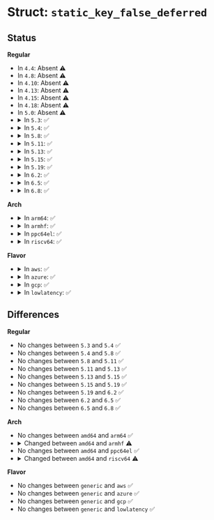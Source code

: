# Struct: <code>static_key_false_deferred</code>

## Status
<b>Regular</b>
<ul>
<li>
In <code>4.4</code>: Absent ⚠️
</li>
<li>
In <code>4.8</code>: Absent ⚠️
</li>
<li>
In <code>4.10</code>: Absent ⚠️
</li>
<li>
In <code>4.13</code>: Absent ⚠️
</li>
<li>
In <code>4.15</code>: Absent ⚠️
</li>
<li>
In <code>4.18</code>: Absent ⚠️
</li>
<li>
In <code>5.0</code>: Absent ⚠️
</li>
<li>
<details>
<summary>In <code>5.3</code>: ✅</summary>

```c
struct static_key_false_deferred {
    struct static_key_false key;
    long unsigned int timeout;
    struct delayed_work work;
};
```
</details>
</li>
<li>
<details>
<summary>In <code>5.4</code>: ✅</summary>

```c
struct static_key_false_deferred {
    struct static_key_false key;
    long unsigned int timeout;
    struct delayed_work work;
};
```
</details>
</li>
<li>
<details>
<summary>In <code>5.8</code>: ✅</summary>

```c
struct static_key_false_deferred {
    struct static_key_false key;
    long unsigned int timeout;
    struct delayed_work work;
};
```
</details>
</li>
<li>
<details>
<summary>In <code>5.11</code>: ✅</summary>

```c
struct static_key_false_deferred {
    struct static_key_false key;
    long unsigned int timeout;
    struct delayed_work work;
};
```
</details>
</li>
<li>
<details>
<summary>In <code>5.13</code>: ✅</summary>

```c
struct static_key_false_deferred {
    struct static_key_false key;
    long unsigned int timeout;
    struct delayed_work work;
};
```
</details>
</li>
<li>
<details>
<summary>In <code>5.15</code>: ✅</summary>

```c
struct static_key_false_deferred {
    struct static_key_false key;
    long unsigned int timeout;
    struct delayed_work work;
};
```
</details>
</li>
<li>
<details>
<summary>In <code>5.19</code>: ✅</summary>

```c
struct static_key_false_deferred {
    struct static_key_false key;
    long unsigned int timeout;
    struct delayed_work work;
};
```
</details>
</li>
<li>
<details>
<summary>In <code>6.2</code>: ✅</summary>

```c
struct static_key_false_deferred {
    struct static_key_false key;
    long unsigned int timeout;
    struct delayed_work work;
};
```
</details>
</li>
<li>
<details>
<summary>In <code>6.5</code>: ✅</summary>

```c
struct static_key_false_deferred {
    struct static_key_false key;
    long unsigned int timeout;
    struct delayed_work work;
};
```
</details>
</li>
<li>
<details>
<summary>In <code>6.8</code>: ✅</summary>

```c
struct static_key_false_deferred {
    struct static_key_false key;
    long unsigned int timeout;
    struct delayed_work work;
};
```
</details>
</li>
</ul>
<b>Arch</b>
<ul>
<li>
<details>
<summary>In <code>arm64</code>: ✅</summary>

```c
struct static_key_false_deferred {
    struct static_key_false key;
    long unsigned int timeout;
    struct delayed_work work;
};
```
</details>
</li>
<li>
<details>
<summary>In <code>armhf</code>: ✅</summary>

```c
struct static_key_false_deferred {
    struct static_key_false key;
};
```
</details>
</li>
<li>
<details>
<summary>In <code>ppc64el</code>: ✅</summary>

```c
struct static_key_false_deferred {
    struct static_key_false key;
    long unsigned int timeout;
    struct delayed_work work;
};
```
</details>
</li>
<li>
<details>
<summary>In <code>riscv64</code>: ✅</summary>

```c
struct static_key_false_deferred {
    struct static_key_false key;
};
```
</details>
</li>
</ul>
<b>Flavor</b>
<ul>
<li>
<details>
<summary>In <code>aws</code>: ✅</summary>

```c
struct static_key_false_deferred {
    struct static_key_false key;
    long unsigned int timeout;
    struct delayed_work work;
};
```
</details>
</li>
<li>
<details>
<summary>In <code>azure</code>: ✅</summary>

```c
struct static_key_false_deferred {
    struct static_key_false key;
    long unsigned int timeout;
    struct delayed_work work;
};
```
</details>
</li>
<li>
<details>
<summary>In <code>gcp</code>: ✅</summary>

```c
struct static_key_false_deferred {
    struct static_key_false key;
    long unsigned int timeout;
    struct delayed_work work;
};
```
</details>
</li>
<li>
<details>
<summary>In <code>lowlatency</code>: ✅</summary>

```c
struct static_key_false_deferred {
    struct static_key_false key;
    long unsigned int timeout;
    struct delayed_work work;
};
```
</details>
</li>
</ul>

## Differences
<b>Regular</b>
<ul>
<li>
No changes between <code>5.3</code> and <code>5.4</code> ✅
</li>
<li>
No changes between <code>5.4</code> and <code>5.8</code> ✅
</li>
<li>
No changes between <code>5.8</code> and <code>5.11</code> ✅
</li>
<li>
No changes between <code>5.11</code> and <code>5.13</code> ✅
</li>
<li>
No changes between <code>5.13</code> and <code>5.15</code> ✅
</li>
<li>
No changes between <code>5.15</code> and <code>5.19</code> ✅
</li>
<li>
No changes between <code>5.19</code> and <code>6.2</code> ✅
</li>
<li>
No changes between <code>6.2</code> and <code>6.5</code> ✅
</li>
<li>
No changes between <code>6.5</code> and <code>6.8</code> ✅
</li>
</ul>
<b>Arch</b>
<ul>
<li>
No changes between <code>amd64</code> and <code>arm64</code> ✅
</li>
<li>
<details>
<summary>Changed between <code>amd64</code> and <code>armhf</code> ⚠️</summary>
<ul>
<li>
<b>Field removed. </b>
<code>long unsigned int timeout</code>
</li>
<li>
<b>Field removed. </b>
<code>struct delayed_work work</code>
</li>
</ul>
</details>
</li>
<li>
No changes between <code>amd64</code> and <code>ppc64el</code> ✅
</li>
<li>
<details>
<summary>Changed between <code>amd64</code> and <code>riscv64</code> ⚠️</summary>
<ul>
<li>
<b>Field removed. </b>
<code>long unsigned int timeout</code>
</li>
<li>
<b>Field removed. </b>
<code>struct delayed_work work</code>
</li>
</ul>
</details>
</li>
</ul>
<b>Flavor</b>
<ul>
<li>
No changes between <code>generic</code> and <code>aws</code> ✅
</li>
<li>
No changes between <code>generic</code> and <code>azure</code> ✅
</li>
<li>
No changes between <code>generic</code> and <code>gcp</code> ✅
</li>
<li>
No changes between <code>generic</code> and <code>lowlatency</code> ✅
</li>
</ul>
